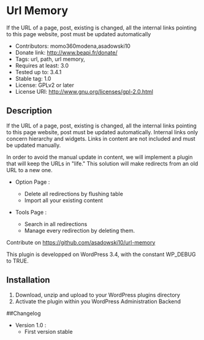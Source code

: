 # Url Memory

If the URL of a page, post, existing is changed, all the internal links pointing to this page website, post must be updated automatically

* Contributors: momo360modena,asadowski10
* Donate link: http://www.beapi.fr/donate/
* Tags: url, path, url memory, 
* Requires at least: 3.0
* Tested up to: 3.4.1
* Stable tag: 1.0
* License: GPLv2 or later
* License URI: http://www.gnu.org/licenses/gpl-2.0.html

## Description

If the URL of a page, post, existing is changed, all the internal links pointing to this page website, post must be updated automatically. Internal links only concern hierarchy and widgets. Links in content are not included and must be updated manually.

In order to avoid the manual update in content, we will implement a plugin that will keep the URLs in "life." This solution will make redirects from an old URL to a new one.

* Option Page : 
	* Delete all redirections by flushing table
	* Import all your existing content

* Tools Page : 
	* Search in all redirections
	* Manage every redirection by deleting them.

Contribute on https://github.com/asadowski10/url-memory


This plugin is developped on WordPress 3.4, with the constant WP_DEBUG to TRUE.

## Installation

1. Download, unzip and upload to your WordPress plugins directory
2. Activate the plugin within you WordPress Administration Backend

##Changelog

* Version 1.0 :
	* First version stable
